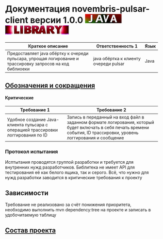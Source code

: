 # Документация **novembris-pulsar-client** версии **1.0.0** ![java_tag](images/tags/java_tag_120_30.png) ![java_tag](images/tags/library_tag_210_30.png)

| Краткое описание                                                                                           | Ответственность 1                     | Язык  |
|------------------------------------------------------------------------------------------------------------|---------------------------------------|-------|
| Предоставляет java обёртку к очереди пульсара, упрощая логирование и трассировку запросов на код библиоеки | java обёртка к клиенту очереди pulsar |  Java |

## [Обозначения и сокращения](Обозначения_и_сокращения.md)

#### Критические

| Требование 1                                                                      | Требование 2                                                                                                                                                            |
|-----------------------------------------------------------------------------------|-------------------------------------------------------------------------------------------------------------------------------------------------------------------------|
| Удобное создание Java-клиента пульсара с операцией трассировки логгирования по ID | Запись в переданный на вход файл в заданном формате логирования, который будет включать в себя печать времени события, ID трассировки, уровень логгирования и сообщение |


### Протокол испытания

Исптытания проводятся группой разработки и требуется для внутренних нужд разработчиков. 
Библитека не имеет API для тестирования её как белого ящика, так и серого. Всё, что нужно для нужд разработки 
заводится в критические требования к проекту


## Зависимости 

Требование не реализовано за счёт понижения приоритета, необходимо выполнить mvn dependency:tree на проекте
и записать в удобочитаемую таблицу

## [Состав проекта](Список_всех_документашек.md)
